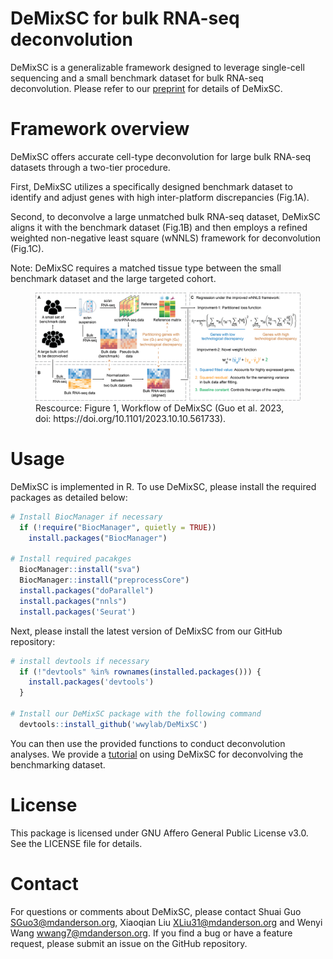 # DeMixSC for bulk RNA-seq deconvolution

DeMixSC is a generalizable framework designed to leverage single-cell sequencing and a small benchmark dataset for bulk RNA-seq deconvolution.
Please refer to our [preprint](https://www.biorxiv.org/content/10.1101/2023.10.10.561733) for details of DeMixSC.

# Framework overview
DeMixSC offers accurate cell-type deconvolution for large bulk RNA-seq datasets through a two-tier procedure.  

First, DeMixSC utilizes a specifically designed benchmark dataset to identify and adjust genes with high inter-platform discrepancies (Fig.1A). 

Second, to deconvolve a large unmatched bulk RNA-seq dataset, DeMixSC aligns it with the benchmark dataset (Fig.1B) and then employs a refined weighted non-negative least square (wNNLS) framework for deconvolution (Fig.1C).

Note: DeMixSC requires a matched tissue type between the small benchmark dataset and the large targeted cohort.

<figure>
  <img src="./figures/framework.png" width="800px"/>
  <figcaption>Rescource: Figure 1, Workflow of DeMixSC (Guo et al. 2023, doi: https://doi.org/10.1101/2023.10.10.561733).</figcaption>
</figure>

# Usage

DeMixSC is implemented in R. To use DeMixSC, please install the required packages as detailed below: 

```r
# Install BiocManager if necessary
  if (!require("BiocManager", quietly = TRUE))
    install.packages("BiocManager")     
      
# Install required pacakges
  BiocManager::install("sva")
  BiocManager::install("preprocessCore")
  install.packages("doParallel")
  install.packages("nnls")
  install.packages('Seurat')
```

Next, please install the latest version of DeMixSC from our GitHub repository:

```r
# install devtools if necessary
  if (!"devtools" %in% rownames(installed.packages())) {
    install.packages('devtools')
  }

# Install our DeMixSC package with the following command
  devtools::install_github('wwylab/DeMixSC')
```

You can then use the provided functions to conduct deconvolution analyses. We provide a [tutorial](https://wwylab.github.io/DeMixSC/) on using DeMixSC for deconvolving the benchmarking dataset. 


# License
This package is licensed under GNU Affero General Public License v3.0. See the LICENSE file for details. 

# Contact
For questions or comments about DeMixSC, please contact Shuai Guo <SGuo3@mdanderson.org>, Xiaoqian Liu <XLiu31@mdanderson.org> and Wenyi Wang <wwang7@mdanderson.org>. If you find a bug or have a feature request, please submit an issue on the GitHub repository.



